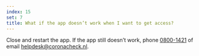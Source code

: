 ```yaml
---
index: 15
set: 7
title: What if the app doesn’t work when I want to get access?
---
```

Close and restart the app. If the app still doesn’t work, phone <a href="tel:0800-1421">0800-1421</a> of email [helpdesk@coronacheck.nl](mailto:helpdesk@coronacheck.nl).
